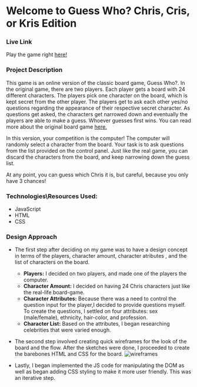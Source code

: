 # Welcome to Guess Who? Chris, Cris, or Kris Edition

### Live Link
Play the game right [here!](https://ma867.github.io/guessWho/)

### Project Description
This game is an online version of the classic board game, Guess Who?. In the original game, there are two players. Each player gets a board with 24 different characters. The players pick one character on the board, which is kept secret from the other player. The players get to ask each other yes/no questions regarding the appearance of their respective secret character. As questions get asked, the characters get narrowed down and eventually the players are able to make a guess. Whoever guesses first wins. You can read more about the original board game [here.](https://en.wikipedia.org/wiki/Guess_Who%3F)

In this version, your competition is the computer! The computer will randomly select a character from the board. Your task is to ask questions from the list provided on the control panel. Just like the real game, you can discard the characters from the board, and keep narrowing down the guess list. 

At any point, you can guess which Chris it is, but careful, because you only have 3 chances!

### Technologies\Resources Used:
* JavaScript
* HTML
* CSS

### Design Approach
* The first step after deciding on my game was to have a design concept in terms of the players, character amount, character atributes , and the list of characters on the board.
  * **Players:** I decided on two players, and made one of the players the computer.
  * **Character Amount:** I decided on having 24 Chris characters just like the real-life board-game.
  * **Character Attributes:** Because there was a need to control the question input for the player,I decided to provide questions myself. To create the questions, I settled on four attributes: sex (male/female), ethnicity, hair-color, and profession.
  * **Character List:** Based on the attributes, I began researching celebrities that were varied enough.
* The second step involved creating quick wireframes for the look of the board and the flow. After the sketches were done, I proceeded to create the barebones HTML and CSS for the board.
![wireframes](https://i.imgur.com/wBEJLWn.jpg)

* Lastly, I began implemented the JS code for manipulating the DOM as well as began adding CSS styling to make it more user friendly. This was an iterative step.
